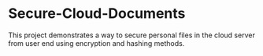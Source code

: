 # Secure-Cloud-Documents
This project demonstrates a way to secure personal files in the cloud server from user end using encryption and hashing methods.
